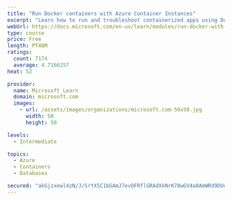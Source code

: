 ```yaml
---
title: "Run Docker containers with Azure Container Instances"
excerpt: "Learn how to run and troubleshoot containerized apps using Docker containers with Azure Container Instances."
webUrl: https://docs.microsoft.com/en-us/learn/modules/run-docker-with-azure-container-instances/
type: course
price: Free
length: PT48M
ratings:
  count: 7174
  average: 4.7166157
heat: 52

provider:
  name: Microsoft Learn
  domain: microsoft.com
  images:
    - url: /assets/images/organizations/microsoft.com-50x50.jpg
      width: 50
      height: 50

levels:
  - Intermediate

topics:
  - Azure
  - Containers
  - Databases

secured: "akGjzxewl4zN/J/SrYX5C1bGAmJ7evDFRflGRAdXkNrK78wGV4a8AmWRd9DUuBJTD6URlJRfrro1UkymdR/jK+b/DThdETY29ujZX5GDNPez2f+IKajyg0O5fOLA14E0U4Ln47Nbv9fT2GMooBJwgMdeUdHiiu0clbEz+sv4m9Oem3L1hY1EVAMfkpUvJ/HVx2cN5FOaUTHcH94UmCpNIgp5pgac5ftdTKvIbkc0CojWspoMJysQHuSKi6Z+7spwqQJ247nFtwSpqigSYYGJGIVe88IrhDo3EMG8i9UCOv8tbw61JMaAaVdZoqp4u0paqiUCcdkFBg+pXDQHlAKQ5XQ2BRiLCvnattqfpaXQd52KRz4D+Fpr7rbivL6Qs+n7uIgzLk62X2bn+mjzcaBhi3hmW7wrH94fQF8+VlP2+pk=;rxxxhTAi48jDMYJNdE2geg=="
---
```


